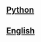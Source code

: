 ## [Python](https://github.com/ZBTGL/summary/tree/master/%23Contents/Python)
## [English](https://github.com/ZBTGL/summary/tree/master/%23Contents/English)
